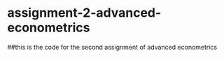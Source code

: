 # assignment-2-advanced-econometrics

##this is the code for the second assignment of advanced econometrics

